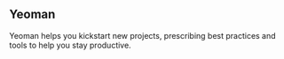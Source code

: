 ## Yeoman

Yeoman helps you kickstart new projects, prescribing best practices and tools to help you stay productive.
